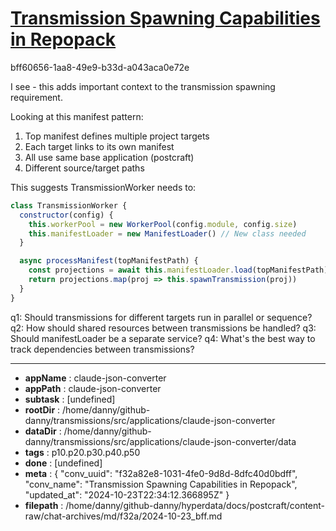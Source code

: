 # [Transmission Spawning Capabilities in Repopack](https://claude.ai/chat/f32a82e8-1031-4fe0-9d8d-8dfc40d0bdff)

bff60656-1aa8-49e9-b33d-a043aca0e72e

 I see - this adds important context to the transmission spawning requirement.

Looking at this manifest pattern:
1. Top manifest defines multiple project targets
2. Each target links to its own manifest 
3. All use same base application (postcraft)
4. Different source/target paths

This suggests TransmissionWorker needs to:
```javascript
class TransmissionWorker {
  constructor(config) {
    this.workerPool = new WorkerPool(config.module, config.size)
    this.manifestLoader = new ManifestLoader() // New class needed
  }

  async processManifest(topManifestPath) {
    const projections = await this.manifestLoader.load(topManifestPath)
    return projections.map(proj => this.spawnTransmission(proj))
  }
}
```

q1: Should transmissions for different targets run in parallel or sequence?
q2: How should shared resources between transmissions be handled?
q3: Should manifestLoader be a separate service?
q4: What's the best way to track dependencies between transmissions?

---

* **appName** : claude-json-converter
* **appPath** : claude-json-converter
* **subtask** : [undefined]
* **rootDir** : /home/danny/github-danny/transmissions/src/applications/claude-json-converter
* **dataDir** : /home/danny/github-danny/transmissions/src/applications/claude-json-converter/data
* **tags** : p10.p20.p30.p40.p50
* **done** : [undefined]
* **meta** : {
  "conv_uuid": "f32a82e8-1031-4fe0-9d8d-8dfc40d0bdff",
  "conv_name": "Transmission Spawning Capabilities in Repopack",
  "updated_at": "2024-10-23T22:34:12.366895Z"
}
* **filepath** : /home/danny/github-danny/hyperdata/docs/postcraft/content-raw/chat-archives/md/f32a/2024-10-23_bff.md